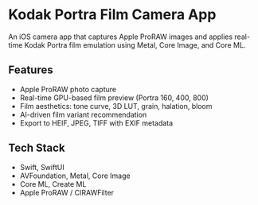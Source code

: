 # Kodak Portra Film Camera App

An iOS camera app that captures Apple ProRAW images and applies real-time Kodak Portra film emulation using Metal, Core Image, and Core ML.

## Features
- Apple ProRAW photo capture
- Real-time GPU-based film preview (Portra 160, 400, 800)
- Film aesthetics: tone curve, 3D LUT, grain, halation, bloom
- AI-driven film variant recommendation
- Export to HEIF, JPEG, TIFF with EXIF metadata

## Tech Stack
- Swift, SwiftUI
- AVFoundation, Metal, Core Image
- Core ML, Create ML
- Apple ProRAW / CIRAWFilter
